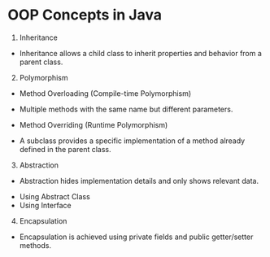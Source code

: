 # OOP Concepts in Java

1. Inheritance
- Inheritance allows a child class to inherit properties and behavior from a parent class.

2. Polymorphism
* Method Overloading (Compile-time Polymorphism)
- Multiple methods with the same name but different parameters.

* Method Overriding (Runtime Polymorphism)
- A subclass provides a specific implementation of a method already defined in the parent class.

3. Abstraction
- Abstraction hides implementation details and only shows relevant data.

* Using Abstract Class
* Using Interface

4. Encapsulation
- Encapsulation is achieved using private fields and public getter/setter methods.